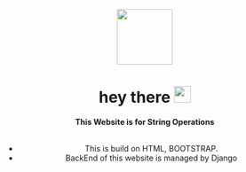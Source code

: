 <div id="header" align="center">
  <img src="https://media.giphy.com/media/M9gbBd9nbDrOTu1Mqx/giphy.gif" width="100"/>
</div>

<div align="center">
  <h1>
  hey there
  <img src="https://media.giphy.com/media/hvRJCLFzcasrR4ia7z/giphy.gif" width="30px"/>
  </h1> 
  <b>This Website is for String Operations</b><br><br>
  <ul>
  <li>This is build on HTML, BOOTSTRAP.</li>
  <li>BackEnd of this website is managed by Django</li>
  </ul>
</div>
